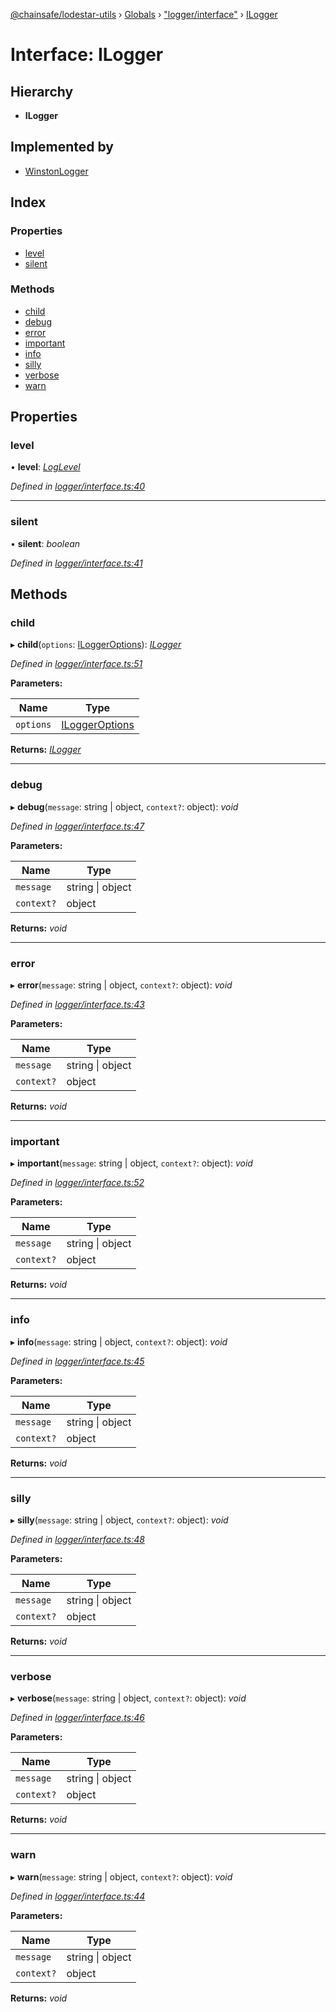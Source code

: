 [@chainsafe/lodestar-utils](../README.md) › [Globals](../globals.md) › ["logger/interface"](../modules/_logger_interface_.md) › [ILogger](_logger_interface_.ilogger.md)

# Interface: ILogger

## Hierarchy

* **ILogger**

## Implemented by

* [WinstonLogger](../classes/_logger_winston_.winstonlogger.md)

## Index

### Properties

* [level](_logger_interface_.ilogger.md#level)
* [silent](_logger_interface_.ilogger.md#silent)

### Methods

* [child](_logger_interface_.ilogger.md#child)
* [debug](_logger_interface_.ilogger.md#debug)
* [error](_logger_interface_.ilogger.md#error)
* [important](_logger_interface_.ilogger.md#important)
* [info](_logger_interface_.ilogger.md#info)
* [silly](_logger_interface_.ilogger.md#silly)
* [verbose](_logger_interface_.ilogger.md#verbose)
* [warn](_logger_interface_.ilogger.md#warn)

## Properties

###  level

• **level**: *[LogLevel](../enums/_logger_interface_.loglevel.md)*

*Defined in [logger/interface.ts:40](https://github.com/ChainSafe/lodestar/blob/7e3e010f1/packages/lodestar-utils/src/logger/interface.ts#L40)*

___

###  silent

• **silent**: *boolean*

*Defined in [logger/interface.ts:41](https://github.com/ChainSafe/lodestar/blob/7e3e010f1/packages/lodestar-utils/src/logger/interface.ts#L41)*

## Methods

###  child

▸ **child**(`options`: [ILoggerOptions](_logger_interface_.iloggeroptions.md)): *[ILogger](_logger_interface_.ilogger.md)*

*Defined in [logger/interface.ts:51](https://github.com/ChainSafe/lodestar/blob/7e3e010f1/packages/lodestar-utils/src/logger/interface.ts#L51)*

**Parameters:**

Name | Type |
------ | ------ |
`options` | [ILoggerOptions](_logger_interface_.iloggeroptions.md) |

**Returns:** *[ILogger](_logger_interface_.ilogger.md)*

___

###  debug

▸ **debug**(`message`: string | object, `context?`: object): *void*

*Defined in [logger/interface.ts:47](https://github.com/ChainSafe/lodestar/blob/7e3e010f1/packages/lodestar-utils/src/logger/interface.ts#L47)*

**Parameters:**

Name | Type |
------ | ------ |
`message` | string &#124; object |
`context?` | object |

**Returns:** *void*

___

###  error

▸ **error**(`message`: string | object, `context?`: object): *void*

*Defined in [logger/interface.ts:43](https://github.com/ChainSafe/lodestar/blob/7e3e010f1/packages/lodestar-utils/src/logger/interface.ts#L43)*

**Parameters:**

Name | Type |
------ | ------ |
`message` | string &#124; object |
`context?` | object |

**Returns:** *void*

___

###  important

▸ **important**(`message`: string | object, `context?`: object): *void*

*Defined in [logger/interface.ts:52](https://github.com/ChainSafe/lodestar/blob/7e3e010f1/packages/lodestar-utils/src/logger/interface.ts#L52)*

**Parameters:**

Name | Type |
------ | ------ |
`message` | string &#124; object |
`context?` | object |

**Returns:** *void*

___

###  info

▸ **info**(`message`: string | object, `context?`: object): *void*

*Defined in [logger/interface.ts:45](https://github.com/ChainSafe/lodestar/blob/7e3e010f1/packages/lodestar-utils/src/logger/interface.ts#L45)*

**Parameters:**

Name | Type |
------ | ------ |
`message` | string &#124; object |
`context?` | object |

**Returns:** *void*

___

###  silly

▸ **silly**(`message`: string | object, `context?`: object): *void*

*Defined in [logger/interface.ts:48](https://github.com/ChainSafe/lodestar/blob/7e3e010f1/packages/lodestar-utils/src/logger/interface.ts#L48)*

**Parameters:**

Name | Type |
------ | ------ |
`message` | string &#124; object |
`context?` | object |

**Returns:** *void*

___

###  verbose

▸ **verbose**(`message`: string | object, `context?`: object): *void*

*Defined in [logger/interface.ts:46](https://github.com/ChainSafe/lodestar/blob/7e3e010f1/packages/lodestar-utils/src/logger/interface.ts#L46)*

**Parameters:**

Name | Type |
------ | ------ |
`message` | string &#124; object |
`context?` | object |

**Returns:** *void*

___

###  warn

▸ **warn**(`message`: string | object, `context?`: object): *void*

*Defined in [logger/interface.ts:44](https://github.com/ChainSafe/lodestar/blob/7e3e010f1/packages/lodestar-utils/src/logger/interface.ts#L44)*

**Parameters:**

Name | Type |
------ | ------ |
`message` | string &#124; object |
`context?` | object |

**Returns:** *void*
